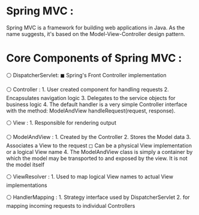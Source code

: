 # Spring MVC :
Spring MVC is a framework for building web applications in Java. As the name suggests, it's based on the Model-View-Controller design pattern.

# Core Components of Spring MVC :
⚪ DispatcherServlet:
	◼ Spring's Front Controller implementation

⚪ Controller :
	1. User created component for handling requests 
 	2. Encapsulates navigation logic
  	3. Delegates to the service objects for business logic
   	4. The default handler is a very simple Controller interface with the method:
		ModelAndView handleRequest(request, response).

⚪ View :
	1. Responsible for rendering output

⚪ ModelAndView :
	1. Created by the Controller
	2. Stores the Model data
	3. Associates a View to the request
		◻ Can be a physical View implementation or a logical View name
	4. The ModelAndView class is simply a container by which the model may be transported to and exposed by the view.
		It is not the model itself

⚪ ViewResolver :
	1. Used to map logical View names to actual View implementations

⚪ HandlerMapping :
	1. Strategy interface used by DispatcherServlet
	2. for mapping incoming requests to individual Controllers 
